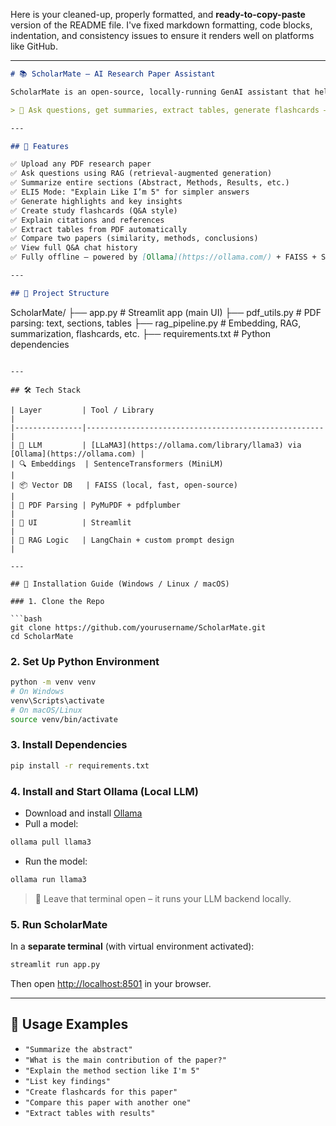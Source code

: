 Here is your cleaned-up, properly formatted, and **ready-to-copy-paste** version of the README file. I've fixed markdown formatting, code blocks, indentation, and consistency issues to ensure it renders well on platforms like GitHub.

---

```markdown
# 📚 ScholarMate – AI Research Paper Assistant

ScholarMate is an open-source, locally-running GenAI assistant that helps you **understand, analyze, and interact with research papers** using state-of-the-art language models, semantic search, and document parsing — all **100% free and private**.

> 🧠 Ask questions, get summaries, extract tables, generate flashcards — all from your own PDF research papers, with no paid API keys or cloud dependencies.

---

## 🎯 Features

✅ Upload any PDF research paper  
✅ Ask questions using RAG (retrieval-augmented generation)  
✅ Summarize entire sections (Abstract, Methods, Results, etc.)  
✅ ELI5 Mode: "Explain Like I’m 5" for simpler answers  
✅ Generate highlights and key insights  
✅ Create study flashcards (Q&A style)  
✅ Explain citations and references  
✅ Extract tables from PDF automatically  
✅ Compare two papers (similarity, methods, conclusions)  
✅ View full Q&A chat history  
✅ Fully offline – powered by [Ollama](https://ollama.com/) + FAISS + Streamlit

---

## 🧱 Project Structure

```

ScholarMate/
├── app.py              # Streamlit app (main UI)
├── pdf\_utils.py        # PDF parsing: text, sections, tables
├── rag\_pipeline.py     # Embedding, RAG, summarization, flashcards, etc.
├── requirements.txt    # Python dependencies

````

---

## 🛠️ Tech Stack

| Layer         | Tool / Library                                      |
|---------------|-----------------------------------------------------|
| 🧠 LLM         | [LLaMA3](https://ollama.com/library/llama3) via [Ollama](https://ollama.com) |
| 🔍 Embeddings  | SentenceTransformers (MiniLM)                       |
| 📦 Vector DB   | FAISS (local, fast, open-source)                    |
| 📄 PDF Parsing | PyMuPDF + pdfplumber                                |
| 💬 UI          | Streamlit                                           |
| 🧠 RAG Logic   | LangChain + custom prompt design                    |

---

## 🚀 Installation Guide (Windows / Linux / macOS)

### 1. Clone the Repo

```bash
git clone https://github.com/yourusername/ScholarMate.git
cd ScholarMate
````

### 2. Set Up Python Environment

```bash
python -m venv venv
# On Windows
venv\Scripts\activate
# On macOS/Linux
source venv/bin/activate
```

### 3. Install Dependencies

```bash
pip install -r requirements.txt
```

### 4. Install and Start Ollama (Local LLM)

* Download and install [Ollama](https://ollama.com)
* Pull a model:

```bash
ollama pull llama3
```

* Run the model:

```bash
ollama run llama3
```

> 📝 Leave that terminal open – it runs your LLM backend locally.

### 5. Run ScholarMate

In a **separate terminal** (with virtual environment activated):

```bash
streamlit run app.py
```

Then open [http://localhost:8501](http://localhost:8501) in your browser.

---

## 🧪 Usage Examples

* `"Summarize the abstract"`
* `"What is the main contribution of the paper?"`
* `"Explain the method section like I'm 5"`
* `"List key findings"`
* `"Create flashcards for this paper"`
* `"Compare this paper with another one"`
* `"Extract tables with results"`

